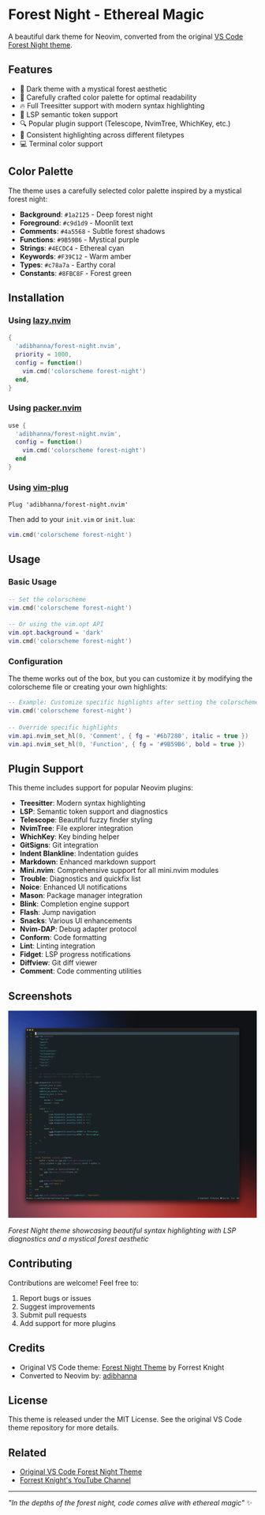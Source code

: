 # Forest Night - Ethereal Magic

A beautiful dark theme for Neovim, converted from the original [VS Code Forest Night theme](https://github.com/ForrestKnight/forest-night-theme/).

## Features

- 🌙 Dark theme with a mystical forest aesthetic
- 🎨 Carefully crafted color palette for optimal readability
- 🔥 Full Treesitter support with modern syntax highlighting
- 🚀 LSP semantic token support
- 🔍 Popular plugin support (Telescope, NvimTree, WhichKey, etc.)
- 🎯 Consistent highlighting across different filetypes
- 💻 Terminal color support

## Color Palette

The theme uses a carefully selected color palette inspired by a mystical forest night:

- **Background**: `#1a2125` - Deep forest night
- **Foreground**: `#c9d1d9` - Moonlit text
- **Comments**: `#4a5568` - Subtle forest shadows
- **Functions**: `#9B59B6` - Mystical purple
- **Strings**: `#4ECDC4` - Ethereal cyan
- **Keywords**: `#F39C12` - Warm amber
- **Types**: `#c78a7a` - Earthy coral
- **Constants**: `#8FBC8F` - Forest green

## Installation

### Using [lazy.nvim](https://github.com/folke/lazy.nvim)

```lua
{
  'adibhanna/forest-night.nvim',
  priority = 1000,
  config = function()
    vim.cmd('colorscheme forest-night')
  end,
}
```

### Using [packer.nvim](https://github.com/wbthomason/packer.nvim)

```lua
use {
  'adibhanna/forest-night.nvim',
  config = function()
    vim.cmd('colorscheme forest-night')
  end
}
```

### Using [vim-plug](https://github.com/junegunn/vim-plug)

```vim
Plug 'adibhanna/forest-night.nvim'
```

Then add to your `init.vim` or `init.lua`:

```lua
vim.cmd('colorscheme forest-night')
```

## Usage

### Basic Usage

```lua
-- Set the colorscheme
vim.cmd('colorscheme forest-night')

-- Or using the vim.opt API
vim.opt.background = 'dark'
vim.cmd('colorscheme forest-night')
```

### Configuration

The theme works out of the box, but you can customize it by modifying the colorscheme file or creating your own highlights:

```lua
-- Example: Customize specific highlights after setting the colorscheme
vim.cmd('colorscheme forest-night')

-- Override specific highlights
vim.api.nvim_set_hl(0, 'Comment', { fg = '#6b7280', italic = true })
vim.api.nvim_set_hl(0, 'Function', { fg = '#9B59B6', bold = true })
```

## Plugin Support

This theme includes support for popular Neovim plugins:

- **Treesitter**: Modern syntax highlighting
- **LSP**: Semantic token support and diagnostics
- **Telescope**: Beautiful fuzzy finder styling
- **NvimTree**: File explorer integration
- **WhichKey**: Key binding helper
- **GitSigns**: Git integration
- **Indent Blankline**: Indentation guides
- **Markdown**: Enhanced markdown support
- **Mini.nvim**: Comprehensive support for all mini.nvim modules
- **Trouble**: Diagnostics and quickfix list
- **Noice**: Enhanced UI notifications
- **Mason**: Package manager integration
- **Blink**: Completion engine support
- **Flash**: Jump navigation
- **Snacks**: Various UI enhancements
- **Nvim-DAP**: Debug adapter protocol
- **Conform**: Code formatting
- **Lint**: Linting integration
- **Fidget**: LSP progress notifications
- **Diffview**: Git diff viewer
- **Comment**: Code commenting utilities

## Screenshots

![Forest Night Theme in Action](./assets/screenshot.png)

*Forest Night theme showcasing beautiful syntax highlighting with LSP diagnostics and a mystical forest aesthetic*

## Contributing

Contributions are welcome! Feel free to:

1. Report bugs or issues
2. Suggest improvements
3. Submit pull requests
4. Add support for more plugins

## Credits

- Original VS Code theme: [Forest Night Theme](https://github.com/ForrestKnight/forest-night-theme/) by Forrest Knight
- Converted to Neovim by: [adibhanna](https://github.com/adibhanna)

## License

This theme is released under the MIT License. See the original VS Code theme repository for more details.

## Related

- [Original VS Code Forest Night Theme](https://github.com/ForrestKnight/forest-night-theme/)
- [Forrest Knight's YouTube Channel](https://www.youtube.com/channel/UCNBGWGBpJ4-6q-7l6_IVqhg)

---

*"In the depths of the forest night, code comes alive with ethereal magic"* ✨ 